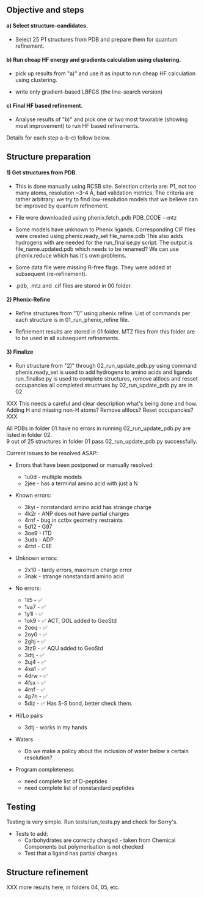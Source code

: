 ## Objective and steps

#### a) Select structure-candidates.

   * Select 25 P1 structures from PDB and prepare them for quantum refinement.
   
#### b) Run cheap HF energy and gradients calculation using clustering.

   * pick up results from "a)" and  use it as input to run cheap HF calculation  using clustering.
   
   * write only gradient-based LBFGS (the line-search version)   

#### c) Final HF based refinement.

   * Analyse results of "b)" and pick one or two most favorable (showing most improvement)
   to run HF based refinements.

Details for each step a-b-c) follow below.

Structure preparation
---------------------

#### 1) Get structures from PDB. 

   * This is done manually using RCSB site. Selection criteria are: P1, not too many atoms, 
   resolution ~3-4 Å, bad validation metrics. The criteria are rather arbitrary: we try
   to find low-resolution models that we believe can be improved by quantum refinement.

   * File were downloaded using 
   phenix.fetch_pdb PDB_CODE --mtz

   * Some models have unknown to Phenix ligands. Corresponding CIF files were 
created using 
  phenix.ready_set file_name.pdb
This also adds hydrogens with are needed for the run_finalise.py script. The
output is file_name.updated.pdb which needs to be renamed? We can use 
phenix.reduce which has it's own problems.

   * Some data file were missing R-free flags. They were added at subsequent (re-refinement).

   * .pdb, .mtz and .cif files are stored in 00 folder.

#### 2) Phenix-Refine 

   * Refine structures from "1)" using phenix.refine. List of commands per each structure is
   in 01_run_phenix_refine file.

   * Refinement results are stored in 01 folder. MTZ files from this folder are to be used in all
   subsequent refinements.

#### 3) Finalize

   * Run structure from "2)" through 02_run_update_pdb.py using command
   phenix.ready_set is used to add hydrogens to amino acids and ligands
   run_finalise.py is used to complete structures, remove altlocs and resset occupancies
   all completed structrues by 02_run_update_pdb.py are in 02

   XXX This needs a careful and clear description what's being done and how. Adding H and missing
   non-H atoms? Remove altlocs? Reset occupancies? XXX

   All PDBs in folder 01 have no errors in running 02_run_update_pdb.py are listed in folder 02.  
   9  out of 25 structures in folder 01 pass 02_run_update_pdb.py successfully. 


Current issues to be resolved ASAP:

  * Errors that have been postponed or manually resolved:
    * 1u0d - multiple models
    * 2jee - has a terminal amino acid with just a N

  * Known errors:
    * 3kyi - nonstandard amino acid has strange charge
    * 4k2r - ANP does not have partial charges
    * 4rnf - bug in cctbx geometry restraints
    * 5d12 - G97
    * 3oe9 - ITD
    * 3uds - ADP
    * 4ctd - C8E

  * Unknown errors:
    * 2x10 - tardy errors, maximum charge error
    * 3nak - strange nonstandard amino acid

  * No errors:
    * 1il5 - :white_check_mark:
    * 1va7 - :white_check_mark:
    * 1y1l - :white_check_mark:
    * 1ok9 - :white_check_mark: ACT, GOL added to GeoStd
    * 2oeq - :white_check_mark:
    * 2oy0 - :white_check_mark:
    * 2ghj - :white_check_mark:
    * 3tz9 - :white_check_mark: AQU added to GeoStd
    * 3dtj - :white_check_mark:
    * 3uj4 - :white_check_mark:
    * 4xa1 - :white_check_mark:
    * 4drw - :white_check_mark:
    * 4fsx - :white_check_mark:
    * 4rnf - :white_check_mark:
    * 4p7h - :white_check_mark:
    * 5diz - :white_check_mark: Has S-S bond, better check them.

  * Hi/Lo pairs
    * 3dtj - works in my hands

  * Waters
    * Do we make a policy about the inclusion of water below a certain resolution? 

  * Program completeness
    * need complete list of D-peptides
    * need complete list of nonstandard peptides

Testing
-------

Testing is very simple. Run tests/run_tests.py and check for Sorry's.

  * Tests to add:
    * Carbohydrates are correctly charged - taken from Chemical Components but
      polymerisation is not checked
    * Test that a ligand has partial charges

Structure refinement
--------------------

XXX more results here, in folders 04, 05, etc.
